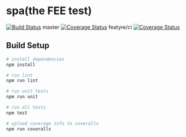# spa(the FEE test)

[![Build Status](https://travis-ci.org/beiding110/FEE-test.svg?branch=master)](https://travis-ci.org/beiding110/FEE-test)
master [![Coverage Status](https://coveralls.io/repos/github/beiding110/FEE-test/badge.svg?branch=master)](https://coveralls.io/github/beiding110/FEE-test?branch=master)
featyre/ci
[![Coverage Status](https://coveralls.io/repos/github/beiding110/FEE-test/badge.svg?branch=featyre%2Fci)](https://coveralls.io/github/beiding110/FEE-test?branch=featyre%2Fci)

## Build Setup

``` bash
# install dependencies
npm install

# run lint
npm run lint

# run unit tests
npm run unit

# run all tests
npm test

# upload coverage info to coveralls
npm run coveralls
```
